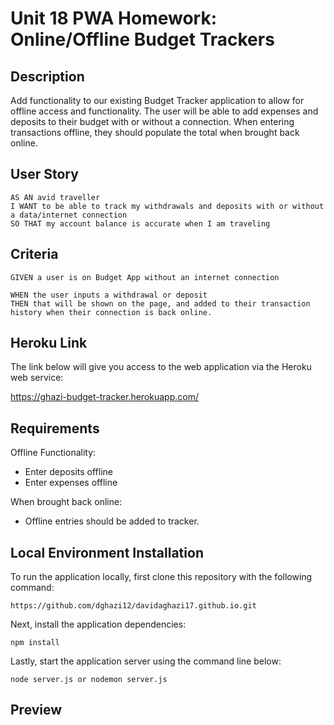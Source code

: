 # Unit 18 PWA Homework: Online/Offline Budget Trackers

## Description

Add functionality to our existing Budget Tracker application to allow for offline access and functionality. The user will be able to add expenses and deposits to their budget with or without a connection. When entering transactions offline, they should populate the total when brought back online.

## User Story

    AS AN avid traveller
    I WANT to be able to track my withdrawals and deposits with or without a data/internet connection
    SO THAT my account balance is accurate when I am traveling

## Criteria

    GIVEN a user is on Budget App without an internet connection

    WHEN the user inputs a withdrawal or deposit
    THEN that will be shown on the page, and added to their transaction history when their connection is back online.
    
## Heroku Link

The link below will give you access to the web application via the Heroku web service:

https://ghazi-budget-tracker.herokuapp.com/

## Requirements

Offline Functionality:

- Enter deposits offline
- Enter expenses offline

When brought back online:

- Offline entries should be added to tracker.

## Local Environment Installation

To run the application locally, first clone this repository with the following command: 

    https://github.com/dghazi12/davidaghazi17.github.io.git

Next, install the application dependencies:

    npm install

Lastly, start the application server using the command line below:

    node server.js or nodemon server.js

## Preview

<!-- ![](images/WorkoutTracker.gif) -->
